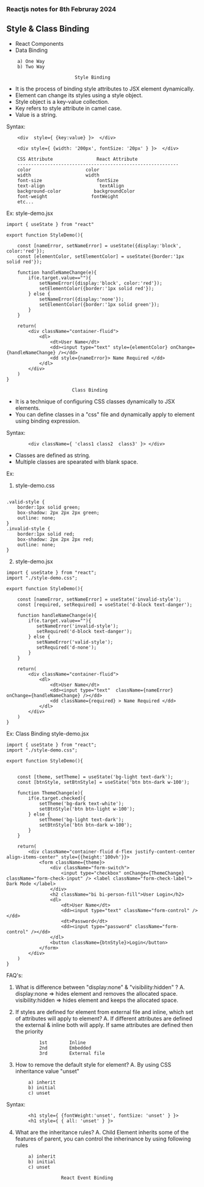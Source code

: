 ### Reactjs notes for 8th Februray 2024

## Style & Class Binding

- React Components
- Data Binding
```
    a) One Way
    b) Two Way
```
                             Style Binding
- It is the process of binding style attributes to JSX element dynamically.
- Element can change its styles using  a style object.
- Style object is a key-value collection.
- Key refers to style attribute in camel case.
- Value is a string.

Syntax:
```
    <div  style={ {key:value} }>  </div>

    <div style={ {width: '200px', fontSize: '20px' } }>  </div>
```
```
    CSS Attribute                React Attribute
    -----------------------------------------------------------
    color                    color
    width                    width
    font-size                    fontSize
    text-align                    textAlign
    background-color            backgroundColor
    font-weight                fontWeight
    etc...
```
Ex:
style-demo.jsx
```
import { useState } from "react"

export function StyleDemo(){

    const [nameError, setNameError] = useState({display:'block', color:'red'});
    const [elementColor, setElementColor] = useState({border:'1px solid red'});

    function handleNameChange(e){
        if(e.target.value==""){
            setNameError({display:'block', color:'red'});
            setElementColor({border:'1px solid red'});
        } else {
            setNameError({display:'none'});
            setElementColor({border:'1px solid green'});
        }
    }

    return(
        <div className="container-fluid">
            <dl>
                <dt>User Name</dt>
                <dd><input type="text" style={elementColor} onChange={handleNameChange} /></dd>
                <dd style={nameError}> Name Required </dd>
            </dl>
        </div>
    )
}
```
                            Class Binding
- It is a technique of configuring CSS classes dynamically to JSX elements.
- You can define classes in a "css" file and dynamically apply to element using binding expression.

Syntax:
```
        <div className={ 'class1 class2  class3' }> </div>
```
- Classes are defined as string.
- Multiple classes are spearated with blank space.

Ex:
1. style-demo.css
```

.valid-style {
    border:1px solid green;
    box-shadow: 2px 2px 2px green;
    outline: none;
}
.invalid-style {
    border:1px solid red;
    box-shadow: 2px 2px 2px red;
    outline: none;
}
```
2. style-demo.jsx
```
import { useState } from "react";
import "./style-demo.css";

export function StyleDemo(){

    const [nameError, setNameError] = useState('invalid-style');
    const [required, setRequired] = useState('d-block text-danger');

    function handleNameChange(e){
        if(e.target.value==""){
           setNameError('invalid-style');
           setRequired('d-block text-danger');
        } else {
           setNameError('valid-style');
           setRequired('d-none');
        }
    }

    return(
        <div className="container-fluid">
            <dl>
                <dt>User Name</dt>
                <dd><input type="text"  className={nameError}  onChange={handleNameChange} /></dd>
                <dd className={required} > Name Required </dd>
            </dl>
        </div>
    )
}
```

Ex: Class Binding
style-demo.jsx
```
import { useState } from "react";
import "./style-demo.css";

export function StyleDemo(){


    const [theme, setTheme] = useState('bg-light text-dark');
    const [btnStyle, setBtnStyle] = useState('btn btn-dark w-100');

    function ThemeChange(e){
        if(e.target.checked){
            setTheme('bg-dark text-white');
            setBtnStyle('btn btn-light w-100');
        } else {
            setTheme('bg-light text-dark');
            setBtnStyle('btn btn-dark w-100');
        }
    }

    return(
        <div className="container-fluid d-flex justify-content-center align-items-center" style={{height:'100vh'}}>
            <form className={theme}>
                <div className="form-switch">
                    <input type="checkbox" onChange={ThemeChange} className="form-check-input" /> <label className="form-check-label"> Dark Mode </label>
                </div>
                <h2 className="bi bi-person-fill">User Login</h2>
                <dl>
                    <dt>User Name</dt>
                    <dd><input type="text" className="form-control" /></dd>
                    <dt>Password</dt>
                    <dd><input type="password" className="form-control" /></dd>
                </dl>
                <button className={btnStyle}>Login</button>
            </form>
        </div>
    )
}
```
FAQ's:
1. What is difference between "display:none" & "visibility:hidden" ?
A. display:none => hides element and removes the allocated space.
    visibility:hidden => hides element and keeps the allocated space.

2. If styles are defined for element from external file and inline, which set of attributes will apply to element?
A. If different attributes are defined the external & inline both will apply.
    If same attributes are defined then the priority
```       
            1st        Inline
            2nd        Embedded
            3rd        External file
```
3. How to remove the default style for element?
A. By using CSS inheritance value  "unset"
```
        a) inherit
        b) initial
        c) unset
```
Syntax:
```
        <h1 style={ {fontWeight:'unset', fontSize: 'unset' } }>
        <h1 style={ { all: 'unset' } }>
```
4. What are the inheritance rules?
A. Child Element inherits some of the features of parent, you can control the inherinance by using following rules
```
        a) inherit
        b) initial
        c) unset
```
                        React Event Binding